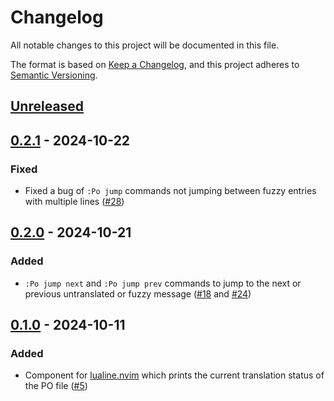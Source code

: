 # Changelog

All notable changes to this project will be documented in this file.

The format is based on [Keep a Changelog](https://keepachangelog.com/en/1.1.0/),
and this project adheres to [Semantic Versioning](https://semver.org/spec/v2.0.0.html).

## [Unreleased]

## [0.2.1] - 2024-10-22

### Fixed

- Fixed a bug of `:Po jump` commands not jumping between fuzzy entries with multiple lines ([#28])

## [0.2.0] - 2024-10-21

### Added

- `:Po jump next` and `:Po jump prev` commands to jump to the next or previous untranslated or fuzzy message ([#18] and [#24])

## [0.1.0] - 2024-10-11

### Added

- Component for [lualine.nvim](https://github.com/nvim-lualine/lualine.nvim) which prints the current translation status of the PO file ([#5])

[#28]: https://github.com/toku-sa-n/po.nvim/pull/28
[#24]: https://github.com/toku-sa-n/po.nvim/pull/24
[#18]: https://github.com/toku-sa-n/po.nvim/pull/18
[#5]: https://github.com/toku-sa-n/po.nvim/pull/5
[Unreleased]: https://github.com/toku-sa-n/po.nvim/compare/0.2.1...HEAD
[0.2.1]: https://github.com/toku-sa-n/po.nvim/compare/0.2.0...0.2.1
[0.2.0]: https://github.com/toku-sa-n/po.nvim/compare/0.1.0...0.2.0
[0.1.0]: https://github.com/toku-sa-n/po.nvim/releases/tag/0.1.0
